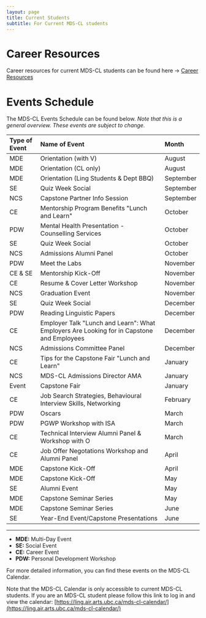```yaml
---
layout: page
title: Current Students
subtitle: For Current MDS-CL students
---
```


# Career Resources

Career resources for current MDS-CL students can be found here → [Career Resources](https://ubc-mdscl.github.io/resources/current-students/career-resources/index)

# Events Schedule

The MDS-CL Events Schedule can be found below. *Note that this is a general overview. These events are subject to change.*

| Type of Event | Name of Event | Month |
| :------------- | :------------- | :------------- |
| MDE | Orientation (with V) | August |
| MDE | Orientation (CL only) | August |
| MDE | Orientation (Ling Students & Dept BBQ) | September |
| SE | Quiz Week Social | September |
| NCS | Capstone Partner Info Session | September |
| CE | Mentorship Program Benefits "Lunch and Learn" | October |
| PDW | Mental Health Presentation - Counselling Services | October |
| SE | Quiz Week Social | October |
| NCS | Admissions Alumni Panel | October |
| PDW | Meet the Labs | November |
| CE & SE | Mentorship Kick-Off | November |
| CE | Resume & Cover Letter Workshop | November |
| NCS | Graduation Event | November |
| SE | Quiz Week Social | December |
| PDW | Reading Linguistic Papers | December |
| CE | Employer Talk "Lunch and Learn": What Employers Are Looking for in Capstone and Employees | December |
| NCS | Admissions Committee Panel | December |
| CE | Tips for the Capstone Fair "Lunch and Learn" | January |
| NCS | MDS-CL Admissions Director AMA | January |
| Event | Capstone Fair | January |
| CE | Job Search Strategies, Behavioural Interview Skills, Networking | February |
| PDW | Oscars | March |
| PDW | PGWP Workshop with ISA | March |
| CE | Technical Interview Alumni Panel & Workshop with O | March |
| CE | Job Offer Negotations Workshop and Alumni Panel | April |
| MDE | Capstone Kick-Off | April |
| MDE | Capstone Kick-Off | May |
| SE | Alumni Event | May |
| MDE | Capstone Seminar Series | May |
| MDE | Capstone Seminar Series | June |
| SE | Year-End Event/Capstone Presentations | June |

---

* **MDE:** Multi-Day Event
* **SE:** Social Event
* **CE:** Career Event
* **PDW:** Personal Development Workshop

For more detailed information, you can find these events on the MDS-CL Calendar. 

Note that the MDS-CL Calendar is only accessible to current MDS-CL students. If you are an MDS-CL student please follow this link to log in and view the calendar: [https://ling.air.arts.ubc.ca/mds-cl-calendar/](https://ling.air.arts.ubc.ca/mds-cl-calendar/)
